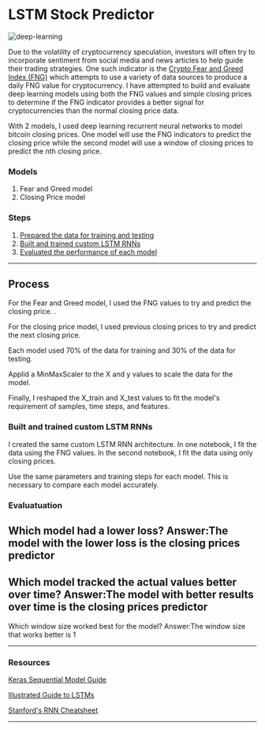 # LSTM Stock Predictor

![deep-learning](https://thumbor.forbes.com/thumbor/960x0/https%3A%2F%2Fblogs-images.forbes.com%2Fkevinmurnane%2Ffiles%2F2016%2F03%2Fgoogle-deepmind-artificial-intelligence-2-970x0-970x646.jpg)


Due to the volatility of cryptocurrency speculation, investors will often try to incorporate sentiment from social media and news articles to help guide their trading strategies. One such indicator is the [Crypto Fear and Greed Index (FNG)](https://alternative.me/crypto/fear-and-greed-index/) which attempts to use a variety of data sources to produce a daily FNG value for cryptocurrency. I have attempted to build and evaluate deep learning models using both the FNG values and simple closing prices to determine if the FNG indicator provides a better signal for cryptocurrencies than the normal closing price data.

With 2 models, I used deep learning recurrent neural networks to model bitcoin closing prices. One model will use the FNG indicators to predict the closing price while the second model will use a window of closing prices to predict the nth closing price.

### Models

1. Fear and Greed model
2. Closing Price model


### Steps

1. [Prepared the data for training and testing](#prepare-the-data-for-training-and-testing)
2. [Built and trained custom LSTM RNNs](#build-and-train-custom-lstm-rnns)
3. [Evaluated the performance of each model](#evaluate-the-performance-of-each-model)

- - -

## Process

For the Fear and Greed model, I used the FNG values to try and predict the closing price. .

For the closing price model, I used previous closing prices to try and predict the next closing price. 

Each model used 70% of the data for training and 30% of the data for testing.

Applid a MinMaxScaler to the X and y values to scale the data for the model.

Finally, I reshaped the X_train and X_test values to fit the model's requirement of samples, time steps, and features. 

### Built and trained custom LSTM RNNs

I created the same custom LSTM RNN architecture. In one notebook, I fit the data using the FNG values. In the second notebook, I fit the data using only closing prices.

Use the same parameters and training steps for each model. This is necessary to compare each model accurately.

### Evaluatuation

Which model had a lower loss?
Answer:The model with the lower loss is the closing prices predictor
----------------------------
Which model tracked the actual values better over time?
Answer:The model with better results over time is the closing prices predictor
----------------------------
Which window size worked best for the model?
Answer:The window size that works better is 1

- - -

### Resources

[Keras Sequential Model Guide](https://keras.io/getting-started/sequential-model-guide/)

[Illustrated Guide to LSTMs](https://towardsdatascience.com/illustrated-guide-to-lstms-and-gru-s-a-step-by-step-explanation-44e9eb85bf21)

[Stanford's RNN Cheatsheet](https://stanford.edu/~shervine/teaching/cs-230/cheatsheet-recurrent-neural-networks)

- - -



